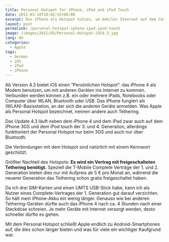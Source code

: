 ```yaml
---
title: Personal Hotspot for iPhone, iPad and iPod Touch
date: 2011-03-10T18:02:52+00:00
excerpt: Das iPhone als Hotspot nutzen, um mobiles Internet auf dem Computer zu haben.
layout: post
permalink: /personal-hotspot-iphone-ipad-ipod-touch
image: /images/2011/03/Personal-Hotspot-iOS4.3.jpg
lang: de
categories:
  - Apple
tags:
  - German
  - iOS
  - iPad
  - iPhone
---
```

Ab Version 4.3 bietet iOS einen “Persönlichen Hotspot”: das iPhone 4 als Modem benutzen, um mit anderen Geräten ins Internet zu kommen. Verbunden werden können z.B. ein oder mehrere iPads, Notebooks oder Computer über WLAN, Bluetooth oder USB. Das iPhone fungiert als (WLAN)-Basisstation, an der sich die anderen Geräte anmelden. Was Apple als Personal Hotspot bezeichnet, nennen andere auch Tethering.

Das Update 4.3 läuft neben dem iPhone 4 und dem iPad zwar auch auf dem iPhone 3GS und dem iPod touch der 3. und 4. Generation, allerdings funktioniert der Personal Hotspot nur beim 3GS und auch nur über Bluetooth.

Die Verbindungen mit dem Hotspot sind natürlich mit einem Kennwort geschützt.

Größter Nachteil des Hotspots: **Es wird ein Vertrag mit freigeschalteten Tethering benötigt.** Speziell die T-Mobile Complete Verträge der 1. und 2. Generation bieten dies nur mit Aufpreis ab 5 € pro Monat an, während die neuerer Generation das Tethering schon gratis freigeschaltet haben.

Da ich drei SIM-Karten und einen UMTS USB-Stick habe, kann ich als Nutzer eines Complete-Vertrages der 1. Generation gut darauf verzichten. So hält mein iPhone-Akku ein wenig länger. Genauso wie bei anderen Tethering-Geräten dürfte auch das iPhone 4 nach ca. 4 Stunden nach einer Steckdose schreien. Je mehr Geräte mit Internet versorgt werden, desto schneller dürfte es gehen.

Mit dem Personal Hotspot schließt Apple endlich zu Android-Smartphones auf, die dies schon länger bieten und was für viele ein wichtiger Kaufgrund war.